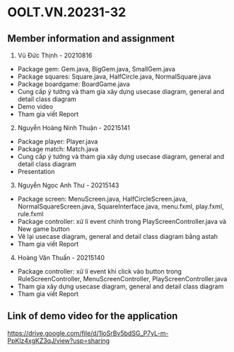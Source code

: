 # OOLT.VN.20231-32

## Member information and assignment

1. Vũ Đức Thịnh - 20210816 
* Package gem: Gem.java, BigGem.java, SmallGem.java 
* Package squares: Square.java, HalfCircle.java, NormalSquare.java
* Package boardgame: BoardGame.java
* Cung cấp ý tưởng và tham gia xây dựng usecase diagram, general and detail class diagram 
* Demo video
* Tham gia viết Report

2. Nguyễn Hoàng Ninh Thuận - 20215141
* Package player: Player.java
* Package match: Match.java
* Cung cấp ý tưởng và tham gia xây dựng usecase diagram, general and detail class diagram 
* Presentation

3. Nguyễn Ngọc Anh Thư - 20215143
* Package screen: MenuScreen.java, HalfCircleScreen.java, NormalSquareScreen.java, SquareInterface.java, menu.fxml, play.fxml, rule.fxml
* Package controller: xử lí event chính trong PlayScreenController.java và New game button
* Vẽ lại usecase diagram, general and detail class diagram bằng astah
* Tham gia viết Report

4. Hoàng Văn Thuấn - 20215140
* Package controller: xử lí event khi click vào button trong RuleScreenController, MenuScreenController, PlayScreenController.java 
* Tham gia xây dựng usecase diagram, general and detail class diagram 
* Tham gia viết Report 

## Link of demo video for the application
https://drive.google.com/file/d/1loSrBv5bdSG_P7yL-m-PpKlz4xgKZ3qJ/view?usp=sharing